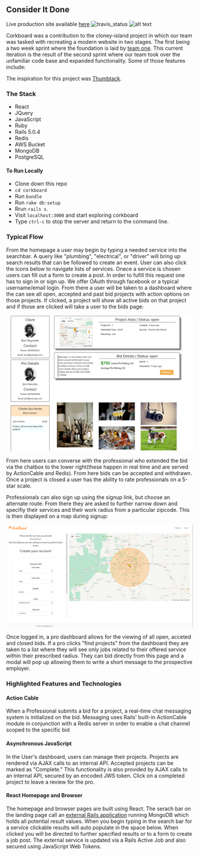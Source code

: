 ## Consider It Done

Live production site available [here](https://corkboard-services.herokuapp.com/)
![travis_status](https://travis-ci.org/Benjaminpjacobs/corkboard.svg?branch=master)
![alt text](screen_shots/CorkBoardSS3.png)

Corkboard was a contribution to the cloney-island project in which our team was tasked with recreating a modern website in two stages. The first being a two week sprint where the foundation is laid by [team one](git@github.com:NicholasJacques/corkboard.git). This current iteration is the result of the second sprint where our team took over the unfamiliar code base and expanded functionality. Some of those features include:

The inspiration for this project was [Thumbtack](https://www.thumbtack.com/).

### The Stack
* React
* JQuery
* JavaScript
* Ruby
* Rails 5.0.4
* Redis
* AWS Bucket
* MongoDB
* PostgreSQL

#### To Run Locally
* Clone down this repo  
* `cd corkboard`
* Run `bundle`
* Run `rake db:setup`
* Rrun `rails s`.
* Visit `localhost:3000` and start exploring corkboard
* Type `ctrl-c` to stop the server and return to the command line.

### Typical Flow
From the homepage a user may begin by typing a needed service into the searchbar. A query like "plumbing", "electrical", or "driver" will bring up search results that can be followed to create an event. User can also click the icons below to navigate lists of services. Onece a service is chosen users can fill out a form to create a post. In order to fufill this request one has to sign in or sign up. We offer OAuth through facebook or a typical username/email login. From there a user will be taken to a dashboard where the can see all open, accepted and past bid projects with action options on those projects. If clicked, a project will show all active bids on that project and if those are clicked will take a user to the bids page:

![alt text](screen_shots/CorkBoardSS1.png)

From here users can converse with the professional who extended the bid via the chatbox to the lower right(these happen in real time and are served by ActionCable and Redis). From here bids can be accepted and withdrawn. Once a project is closed a user has the ability to rate professionals on a 5-star scale.

Professionals can also sign up using the signup link, but choose an alternate route. From there they are asked to further narrow down and specifiy their services and their work radius from a particular zipcode. This is then displayed on a map during signup:

![alt text](screen_shots/CorkBoardSS2.png)

Once logged in, a pro dashboard allows for the viewing of all open, acceted and closed bids. If a pro clicks "find projects" from the dashboard they are taken to a list where they will see only jobs related to their offered service within their prescribed radius. They can bid directly from this page and a modal will pop up allowing them to write a short message to the prospective employer. 

### Highlighted Features and Technologies

#### Action Cable
When a Professional submits a bid for a project, a real-time chat messaging system is initialized on the bid. Messaging uses Rails' built-in ActionCable module in conjunction with a Redis server in order to enable a chat channel scoped to the specific bid

#### Asynchronous JavaScript
In the User's dashboard, users can manage their projects. Projects are rendered via AJAX calls to an internal API. Accepted projects can be marked as "Complete." This functionality is also provided by AJAX calls to an internal API, secured by an encoded JWS token. Click on a completed project to leave a review for the pro.

#### React Homepage and Browser
The homepage and browser pages are built using React. The serach bar on the landing page call an [external Rails application](https://github.com/Benjaminpjacobs/corkboard-micro) running MongoDB which holds all potential result values. When you begin typing in the search bar for a service clickable results will auto populate in the space below. When clicked you will be directed to further specified results or to a form to create a job post. The external service is updated via a Rails Active Job and also secured using JavaScript Web Tokens. 
